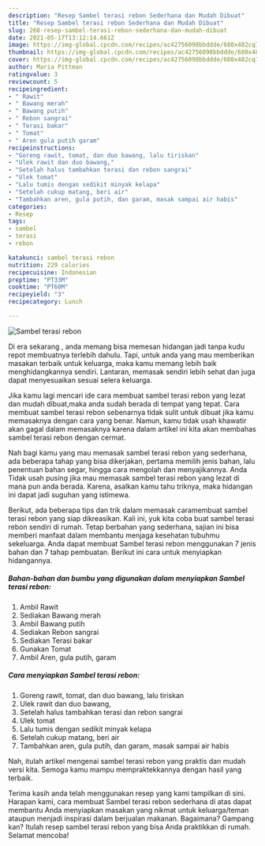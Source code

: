 ```yaml
---
description: "Resep Sambel terasi rebon Sederhana dan Mudah Dibuat"
title: "Resep Sambel terasi rebon Sederhana dan Mudah Dibuat"
slug: 260-resep-sambel-terasi-rebon-sederhana-dan-mudah-dibuat
date: 2021-05-17T13:12:14.661Z
image: https://img-global.cpcdn.com/recipes/ac42756098bbddde/680x482cq70/sambel-terasi-rebon-foto-resep-utama.jpg
thumbnail: https://img-global.cpcdn.com/recipes/ac42756098bbddde/680x482cq70/sambel-terasi-rebon-foto-resep-utama.jpg
cover: https://img-global.cpcdn.com/recipes/ac42756098bbddde/680x482cq70/sambel-terasi-rebon-foto-resep-utama.jpg
author: Maria Pittman
ratingvalue: 3
reviewcount: 5
recipeingredient:
- " Rawit"
- " Bawang merah"
- " Bawang putih"
- " Rebon sangrai"
- " Terasi bakar"
- " Tomat"
- " Aren gula putih garam"
recipeinstructions:
- "Goreng rawit, tomat, dan duo bawang, lalu tiriskan"
- "Ulek rawit dan duo bawang,"
- "Setelah halus tambahkan terasi dan rebon sangrai"
- "Ulek tomat"
- "Lalu tumis dengan sedikit minyak kelapa"
- "Setelah cukup matang, beri air"
- "Tambahkan aren, gula putih, dan garam, masak sampai air habis"
categories:
- Resep
tags:
- sambel
- terasi
- rebon

katakunci: sambel terasi rebon 
nutrition: 229 calories
recipecuisine: Indonesian
preptime: "PT33M"
cooktime: "PT60M"
recipeyield: "3"
recipecategory: Lunch

---
```



![Sambel terasi rebon](https://img-global.cpcdn.com/recipes/ac42756098bbddde/680x482cq70/sambel-terasi-rebon-foto-resep-utama.jpg)

Di era  sekarang , anda memang bisa memesan hidangan jadi tanpa kudu repot membuatnya terlebih dahulu. Tapi, untuk anda yang mau memberikan masakan terbaik untuk keluarga, maka kamu memang lebih baik menghidangkannya sendiri. Lantaran, memasak sendiri lebih sehat dan juga dapat menyesuaikan sesuai selera keluarga.

Jika kamu lagi mencari ide cara membuat sambel terasi rebon yang lezat dan mudah dibuat,maka anda sudah berada di tempat yang tepat. Cara membuat sambel terasi rebon  sebenarnya tidak sulit untuk dibuat jika kamu memasaknya dengan cara yang benar. Namun, kamu tidak usah khawatir akan gagal dalam memasaknya 
karena dalam artikel ini kita akan membahas sambel terasi rebon dengan cermat.  



Nah bagi kamu yang mau memasak sambel terasi rebon yang sederhana, ada beberapa tahap yang bisa dikerjakan, pertama memilih jenis bahan, lalu penentuan bahan segar, hingga cara mengolah dan menyajikannya. Anda Tidak usah pusing jika mau memasak sambel terasi rebon yang lezat di mana pun anda berada. Karena, asalkan kamu  tahu triknya, maka hidangan ini dapat jadi suguhan yang istimewa.

Berikut, ada beberapa tips dan trik dalam memasak caramembuat sambel terasi rebon yang siap dikreasikan. Kali ini, yuk kita coba buat sambel terasi rebon sendiri di rumah. Tetap berbahan yang sederhana, sajian ini bisa memberi manfaat dalam membantu menjaga kesehatan tubuhmu sekeluarga. Anda dapat membuat Sambel terasi rebon menggunakan 7 jenis bahan dan 7 tahap pembuatan. Berikut ini cara untuk menyiapkan hidangannya.

<!--inarticleads1-->

##### Bahan-bahan dan bumbu yang digunakan dalam menyiapkan Sambel terasi rebon:

1. Ambil  Rawit
1. Sediakan  Bawang merah
1. Ambil  Bawang putih
1. Sediakan  Rebon sangrai
1. Sediakan  Terasi bakar
1. Gunakan  Tomat
1. Ambil  Aren, gula putih, garam




<!--inarticleads2-->

##### Cara menyiapkan Sambel terasi rebon:

1. Goreng rawit, tomat, dan duo bawang, lalu tiriskan
1. Ulek rawit dan duo bawang,
1. Setelah halus tambahkan terasi dan rebon sangrai
1. Ulek tomat
1. Lalu tumis dengan sedikit minyak kelapa
1. Setelah cukup matang, beri air
1. Tambahkan aren, gula putih, dan garam, masak sampai air habis




Nah, itulah artikel mengenai  sambel terasi rebon  yang praktis dan mudah versi kita. Semoga kamu mampu mempraktekkannya dengan hasil yang terbaik. 

Terima kasih anda telah menggunakan resep yang kami tampilkan di sini. Harapan kami, cara membuat  Sambel terasi rebon sederhana di atas dapat membantu Anda menyiapkan masakan yang nikmat untuk keluarga/teman ataupun menjadi inspirasi dalam berjualan makanan. Bagaimana? Gampang kan? Itulah resep sambel terasi rebon yang bisa Anda praktikkan di rumah. Selamat mencoba!

